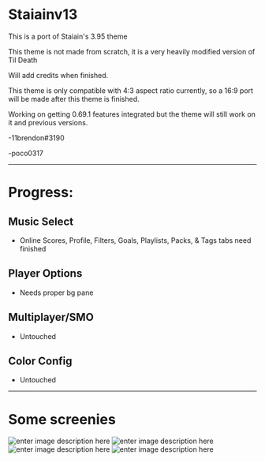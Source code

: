 # Staiainv13
This is a port of Staiain's 3.95 theme

This theme is not made from scratch, it is a very heavily modified version of Til Death

Will add credits when finished.

This theme is only compatible with 4:3 aspect ratio currently, so a 16:9 port will be made after this theme is finished. 

Working on getting 0.69.1 features integrated but the theme will still work on it and previous versions.

-11brendon#3190

-poco0317

---
# Progress:

## Music Select
- Online Scores, Profile, Filters, Goals, Playlists, Packs, & Tags tabs need finished
## Player Options
- Needs proper bg pane
## Multiplayer/SMO
- Untouched
## Color Config
- Untouched

---
# Some screenies
![enter image description here](https://i.imgur.com/LIUUsrZ.png)
![enter image description here](https://i.imgur.com/CXJ6Ye5.png)
![enter image description here](https://i.imgur.com/TlVrLzX.png)
![enter image description here](https://i.imgur.com/aRDwv9c.png)
